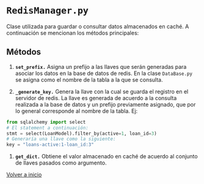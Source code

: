 # `RedisManager.py`

Clase utilizada para guardar o consultar datos almacenados en caché. A continuación se mencionan los métodos principales:

## Métodos

1. **`set_prefix.`** Asigna un prefijo a las llaves que serán generadas para asociar los datos en la base de datos de redis. En la clase `DataBase.py` se asigna como el nombre de la tabla a la que se consulta.

2. **`_generate_key.`** Genera la llave con la cual se guarda el registro en el servidor de redis. La llave es generada de acuerdo a la consulta realizada a la base de datos y un prefijo previamente asignado, que por lo general corresponde al nombre de la tabla. Ej:

```python
from sqlalchemy import select
# El statement a continuación:
stmt = select(LoanModel).filter_by(active=1, loan_id=3)
# Generaría una llave como la siguiente:
key = "loans-active:1-loan_id:3"
```

1. **`get_dict.`** Obtiene el valor almacenado en caché de acuerdo al conjunto de llaves pasados como argumento.

[Volver a inicio](README.md)
